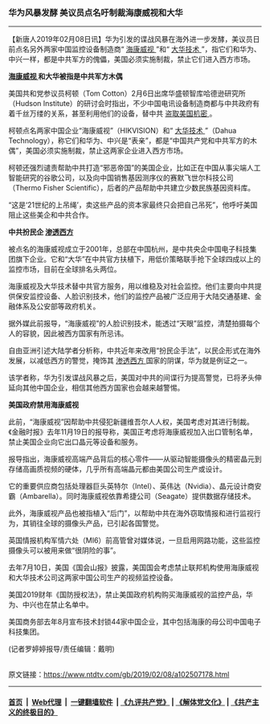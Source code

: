 ### 华为风暴发酵 美议员点名吁制裁海康威视和大华
------------------------

<div class="post_content">
 <p>
  【新唐人2019年02月08日讯】华为引发的谍战风暴在海外进一步发酵，美议员日前点名另外两家中国监控设备制造商“
  <a href="https://www.ntdtv.com/gb/海康威视.htm">
   海康威视
  </a>
  ”和“
  <a href="https://www.ntdtv.com/gb/大华技术.htm">
   大华技术
  </a>
  ”，指它们和华为、中兴一样，都是中共军方的傀儡，美国必须实施制裁，禁止它们进入西方市场。
 </p>
 <p>
  <strong>
   <a href="https://www.ntdtv.com/gb/海康威视.htm">
    海康威视
   </a>
   和大华被指是中共军方木偶
  </strong>
 </p>
 <p>
  美国共和党参议员柯顿（Tom Cotton）2月6日出席华盛顿智库哈德逊研究所（Hudson Institute）的研讨会时指出，不少中国电讯设备制造商都与中共政府有着千丝万缕的关系，甚至利用他们的设备，替中共
  <a href="https://www.ntdtv.com/gb/盗取美国机密.htm">
   盗取美国机密
  </a>
  。
 </p>
 <p>
  柯顿点名两家中国企业“海康威视”（HIKVISION）和“
  <a href="https://www.ntdtv.com/gb/大华技术.htm">
   大华技术
  </a>
  ”（Dahua Technology），称它们和华为、中兴是“表亲”，都是“中国共产党和中共军方的木偶”，美国必须实施制裁，禁止这两家企业进入西方市场。
 </p>
 <p>
  柯顿还强烈谴责帮助中共打造“邪恶帝国”的美国企业，比如正在中国从事尖端人工智能研究的谷歌公司，以及向中国销售基因测序仪的赛默飞世尔科技公司（Thermo Fisher Scientific），后者的产品帮助中共建立少数民族基因资料库。
 </p>
 <p>
  “这是‘21世纪的上吊绳’，卖这些产品的资本家最终只会把自己吊死”，他呼吁美国阻止这些美企和中共合作。
 </p>
 <p>
  <strong>
   中共扮民企
   <a href="https://www.ntdtv.com/gb/渗透西方.htm">
    渗透西方
   </a>
  </strong>
 </p>
 <p>
  被点名的海康威视成立于2001年，总部在中国杭州，是中共央企中国电子科技集团旗下企业。它和“大华”在中共官方扶植下，用低价策略联手抢下全球四成以上的监控市场，目前在全球排名头两位。
 </p>
 <p>
  海康威视及大华技术替中共官方服务，用以维稳及对社会监控。他们主要向中共提供保安监控设备、人脸识别技术，他们的监控产品被广泛应用于大陆交通基建、金融体系及公安部等政府机关。
 </p>
 <p>
  据外媒此前报导，“海康威视”的人脸识别技术，能透过“天眼”监控，清楚拍摄每个人的容貌，因此被西方国家有所忌讳。
 </p>
 <p>
  自由亚洲引述大陆学者分析称，中共近年来改用“扮民企手法”，以民企形式在海外发展，以减低西方的警觉，掩饰其
  <a href="https://www.ntdtv.com/gb/渗透西方.htm">
   渗透西方
  </a>
  国家的阴谋，华为就是例证之一。
 </p>
 <p>
  该学者称，华为引发谍战风暴之后，美国对中共的间谍行为提高警觉，已将矛头伸延向其他中国企业，相信其他西方国家也会越来越警惕。
 </p>
 <p>
  <strong>
   美国政府禁用海康威视
  </strong>
 </p>
 <p>
  此前，“海康威视”因帮助中共侵犯新疆维吾尔人人权，美国考虑对其进行制裁。《金融时报》去年11月19日的报导称，美国正考虑将海康威视加入出口管制名单，禁止美国企业向它出口晶元等设备和服务。
 </p>
 <p>
  报导指出，海康威视高端产品背后的核心零件——从驱动智能摄像头的精密晶元到存储高画质视频的硬体，几乎所有高端晶元都由美国公司生产或设计。
 </p>
 <p>
  它的重要供应商包括处理器巨头英特尔（Intel）、英伟达（Nvidia）、晶元设计商安霸（Ambarella）。同时海康威视依靠希捷公司（Seagate）提供数据存储技术。
 </p>
 <p>
  此外，海康威视产品也被指植入“后门”，以帮助中共在海外窃取情报和进行监视行为，其销往全球的摄像头产品，已引起各国警觉。
 </p>
 <p>
  英国情报机构军情六处（MI6）前高管曾对媒体说，一旦启用网路功能，这些监控摄像头可以被用来做“很阴险的事”。
 </p>
 <p>
  去年7月10日，美国《国会山报》披露，美国国会考虑禁止联邦机构使用海康威视和大华技术公司这两家中国公司生产的视频监控设备。
 </p>
 <p>
  美国2019财年《国防授权法》，禁止美国政府机构购买海康威视的监控产品，华为、中兴也在禁止名单中。
 </p>
 <p>
  美国商务部去年8月宣布技术封锁44家中国企业，其中包括海康的母公司中国电子科技集团。
 </p>
 <p>
  (记者罗婷婷报导/责任编辑：戴明)
 </p>
 <div class="single_ad">
 </div>
</div>

<br/>原文链接：https://www.ntdtv.com/gb/2019/02/08/a102507178.html


------------------------
#### [首页](https://github.com/gfw-breaker/banned-news/blob/master/README.md) &nbsp;|&nbsp; [Web代理](https://github.com/labour-camp/helloworld) &nbsp;|&nbsp; [一键翻墙软件](https://github.com/gfw-breaker/nogfw/blob/master/README.md) &nbsp;| [《九评共产党》](https://github.com/gfw-breaker/9ping.md/blob/master/README.md#九评之一评共产党是什么) | [《解体党文化》](https://github.com/gfw-breaker/jtdwh.md/blob/master/README.md) | [《共产主义的终极目的》](https://github.com/gfw-breaker/gczydzjmd.md/blob/master/README.md)

